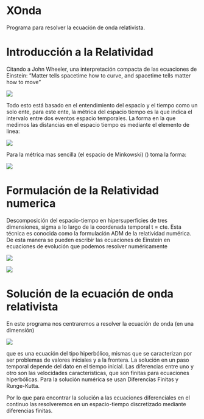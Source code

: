 # XOnda
Programa para resolver la ecuación de onda relativista.


Introducción a la Relatividad
=============================

Citando a John Wheeler, una interpretación compacta de las ecuaciones de Einstein: ”Matter tells spacetime how to curve, and spacetime tells matter how to move”

![](http://s1.postimg.org/b94lgeyrj/image.png)

Todo esto está basado en el entendimiento del espacio y el tiempo como un solo ente, para este ente, la métrica del espacio tiempo es la que indica el intervalo entre dos eventos espacio temporales. La forma en la que medimos las distancias en el espacio tiempo es mediante el elemento de linea:

![](http://s1.postimg.org/7e17duflr/image.png)

Para la métrica mas sencilla (el espacio de Minkowski) () toma la forma:

![](http://s1.postimg.org/n0sgr7tdr/image.png)


Formulación de la Relatividad numerica
======================================

Descomposición del espacio-tiempo en hipersuperficies de tres dimensiones, sigma a lo largo de la coordenada temporal t = cte. Esta técnica es conocida como la formulación ADM de la relatividad numérica. De esta manera se pueden escribir las ecuaciones de Einstein en ecuaciones de evolución que podemos resolver numéricamente

![](http://s4.postimg.org/45rzj8qnx/image.png)

![](http://s4.postimg.org/sxrlqh7ul/image.png)

Solución de la ecuación de onda relativista
===========================================

En este programa nos centraremos a resolver la ecuación de onda (en una dimensión)

![](http://s1.postimg.org/mco7m0k1r/image.png)

que es una ecuación del tipo hiperbólico, mismas que se caracterizan por ser problemas de valores iniciales y a la frontera. La solución en un paso temporal depende del dato en el tiempo inicial. Las diferencias entre uno y otro son las velocidades características, que son finitas para ecuaciones hiperbólicas. Para la solución numérica se usan
Diferencias Finitas y Runge-Kutta.

Por lo que para encontrar la solución a las ecuaciones diferenciales en
el continuo las resolveremos en un espacio-tiempo discretizado mediante
diferencias finitas.